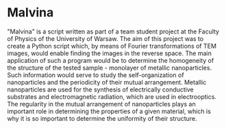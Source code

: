 # Malvina
"Malvina" is a script written as part of a team student project at the Faculty of Physics of the University of Warsaw. 
The aim of this project was to create a Python script which, by means of Fourier transformations of TEM images, would enable finding the images in the reverse space. The main application of such a program would be to determine the homogeneity of the structure of the tested sample - monolayer of metallic nanoparticles. Such information would serve to study the self-organization of nanoparticles and the periodicity of their mutual arrangement. 
Metallic nanoparticles are used for the synthesis of electrically conductive substrates and electromagnetic radiation, which are used in electrooptics. The regularity in the mutual arrangement of nanoparticles plays an important role in determining the properties of a given material, which is why it is so important to determine the uniformity of their structure.
